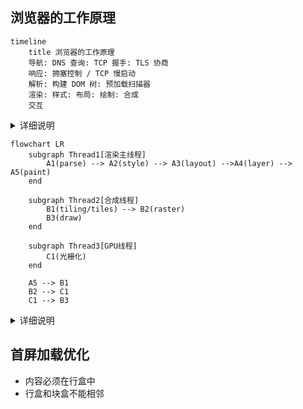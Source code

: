 ## 浏览器的工作原理

```mermaid
timeline
    title 浏览器的工作原理
    导航: DNS 查询: TCP 握手: TLS 协商
    响应: 拥塞控制 / TCP 慢启动
    解析: 构建 DOM 树: 预加载扫描器
    渲染: 样式: 布局: 绘制: 合成
    交互
```

<details>
  <summary>详细说明</summary>

    1. 导航
    2. 响应
    3. 解析
    4. 渲染
    5. 交互

</details>

```mermaid
flowchart LR
    subgraph Thread1[渲染主线程]
        A1(parse) --> A2(style) --> A3(layout) -->A4(layer) --> A5(paint)
    end

    subgraph Thread2[合成线程]
        B1(tiling/tiles) --> B2(raster)
        B3(draw)
    end

    subgraph Thread3[GPU线程]
        C1(光栅化)
    end

    A5 --> B1
    B2 --> C1
    C1 --> B3
```

<details>
  <summary>详细说明</summary>

    1. parse 解析 html 文档，字符串转化树形结构
       1. dom 树
       2. css object model 树
    2. style 样式计算（全部属性，转化为绝对单位）
       1. 层叠
       2. 继承
       3. 视觉格式化模型
       4. 盒模型
       5. 包含块
    3.  layout 计算布局树形结构。元素的几何信息和位置信息
    4.  layer 分层
    5.  paint
    6.  绘制指令（\<canvas\>）
    7.  分块。页面内容分割成多个小块。避免一次性重绘整个页面
    8.  光栅化。计算出实际像素点
    9.  绘画。transform、filter

</details>

## 首屏加载优化

- 内容必须在行盒中
- 行盒和块盒不能相邻
